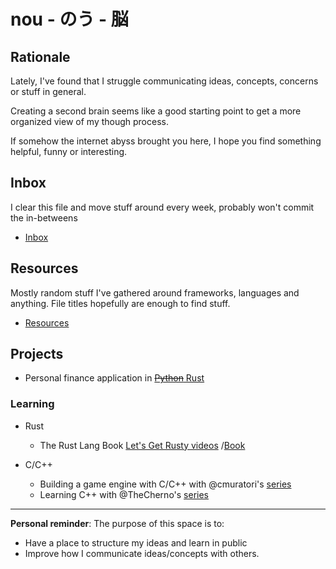 # nou - のう - 脳

## Rationale

Lately, I've found that I struggle communicating ideas, concepts, concerns or
stuff in general.

Creating a second brain seems like a good starting point to get a more
organized view of my though process.

If somehow the internet abyss brought you here, I hope you find something
helpful, funny or interesting.

## Inbox

I clear this file and move stuff around every week, probably won't commit the
in-betweens

- [Inbox](./inbox.md)

## Resources

Mostly random stuff I've gathered around frameworks, languages and anything.
File titles hopefully are enough to find stuff.

- [Resources](./resources)

## Projects 

- Personal finance application in [~~Python~~ Rust](https://github.com/torijacarlos/kane)
	
### Learning

- Rust
    - The Rust Lang Book 
        [Let's Get Rusty videos](https://www.youtube.com/playlist?list=PLai5B987bZ9CoVR-QEIN9foz4QCJ0H2Y8)
        /[Book](https://doc.rust-lang.org/book/)

- C/C++
    - Building a game engine with C/C++ with @cmuratori's
      [series](https://www.youtube.com/playlist?list=PLnuhp3Xd9PYTt6svyQPyRO_AAuMWGxPzU)
    - Learning C++ with @TheCherno's
      [series](https://www.youtube.com/playlist?list=PLlrATfBNZ98dudnM48yfGUldqGD0S4FFb)

-------------------

**Personal reminder**: The purpose of this space is to:

- Have a place to structure my ideas and learn in public
- Improve how I communicate ideas/concepts with others.
